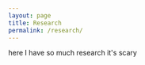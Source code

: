 ```yaml
---
layout: page
title: Research
permalink: /research/
---
```


here I have so much research it's scary
